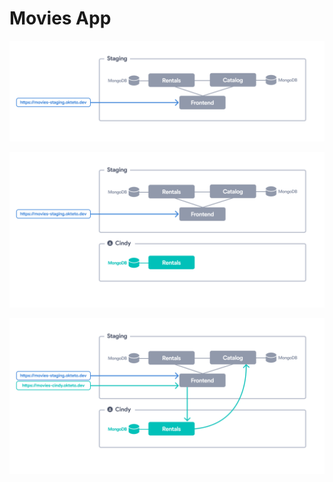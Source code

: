 # Movies App

![Architecture diagram](images/app.png)

![Partial dev environment](images/partial.png)

![Divert](images/divert.png)
